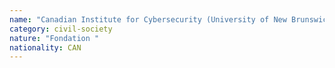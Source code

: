 ```yaml
---
name: "Canadian Institute for Cybersecurity (University of New Brunswick)"
category: civil-society
nature: "Fondation "
nationality: CAN
---
```

    